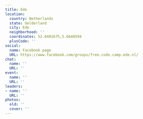 ```yaml
---
title: Ede
location:
  country: Netherlands
  state: Gelderland
  city: Ede
  neighborhood: ''
  coordinates: 52.0401675,5.6648594
  plusCode: ''
social:
  name: Facebook page
  URL: https://www.facebook.com/groups/free.code.camp.ede.nl/
chat:
  name: ''
  URL: ''
event:
  name: ''
  URL: ''
leaders:
- name: ''
  URL: ''
photos:
  old: ''
  cover: ''
---
```

